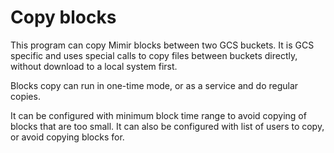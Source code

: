 # Copy blocks

This program can copy Mimir blocks between two GCS buckets. It is GCS specific and uses special calls to copy
files between buckets directly, without download to a local system first.

Blocks copy can run in one-time mode, or as a service and do regular copies.

It can be configured with minimum block time range to avoid copying of blocks that are too small.
It can also be configured with list of users to copy, or avoid copying blocks for.
